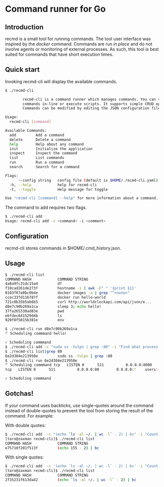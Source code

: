 # Command runner for Go

## Introduction

recmd is a small tool for running commands. The tool user interface was inspired by the *docker* command. Commands are run *in place* and do not involve agents or monitoring of external processes. As such, this tool is best suited for commands that have short execution times.

## Quick start

Invoking recmd-cli will display the available commands.

```bash
$ ./recmd-cli 

        recmd-cli is a command runner which manages commands. You can store
        commands in-line or execute scripts. It supports simple CRUD operations. 
        Commands can be modified by editing the JSON configuration file.

Usage:
  recmd-cli [command]

Available Commands:
  add         Add a command
  delete      Delete a command
  help        Help about any command
  init        Initialize the application
  inspect     Inspect the command
  list        List commands
  run         Run a command
  search      Search for a command

Flags:
      --config string   config file (default is $HOME/.recmd-cli.yaml)
  -h, --help            help for recmd-cli
  -t, --toggle          Help message for toggle

Use "recmd-cli [command] --help" for more information about a command.
```

The command to add requires two flags.

```bash
$ ./recmd-cli add
Usage: recmd-cli add -c <command> -i <comment>
```

## Configuration

recmd-cli stores commands in $HOME/.cmd_history.json. 

## Usage 

```bash
$ ./recmd-cli list
COMMAND HASH            COMMAND STRING                                  COMMENT                                                 DURATION
4a8a9fc31dc15a4         df                                              Show disk usage                                         0 second(s)
f10cad261de273f         hostname -i | awk -F" " '{print $1}'            Show IP address                                         0 second(s)
0103f67a0bc0b4e         docker images -a | grep "^<none>"               List all images with no tag                             0 second(s)
ccec33fd116787f         docker run hello-world                          Hello world from docker                                 1 second(s)
721c0b35b5ab6b5         curl http://worldclockapi.com/api/json/e...     REST Services that will return current date/time i...   0 second(s)
d8e7c90b269a1ca         sleep 3; echo hello!                            Sleep...                                                3 second(s)
37fa265330ad83e         pwd                                             List current directory                                  0 second(s)
ebfdec641529d4b         ls                                              List files                                              0 second(s)
920f8f5815b381e         env                                             env                                                     0 second(s) 

$ ./recmd-cli run d8e7c90b269a1ca
⠋ Scheduling commmand hello!

✓ Scheduling commmand 
$ ./recmd-cli add -c "sudo ss -tulpn | grep :80" -i "Find what process is listening to port 80"
$ ./recmd-cli list|grep 80
6e2d304e213958e         sudo ss -tulpn | grep :80                       Find what process is listening to port 80               -
$ ./recmd-cli run 6e2d304e213958e
⠋ Scheduling commmand tcp   LISTEN 0      511          0.0.0.0:8000      0.0.0.0:*    users:(("nginx",pid=543724,fd=5),("nginx",pid=543723,fd=5))
tcp   LISTEN 0      511          0.0.0.0:80        0.0.0.0:*    users:(("nginx",pid=543724,fd=4),("nginx",pid=543723,fd=4))

✓ Scheduling commmand 
```

## Gotchas!

If your command uses backticks, use single-quotes around the command instead of double-quotes to prevent the tool from storing the result of the command. For example:

With double quotes:

```bash
$ ./recmd-cli add  -c "(echo `ls -al ~/. | wc -l` - 2) | bc" -i "Count of dot files in home directory"
[taro@zaxman recmd-cli]$ ./recmd-cli list
COMMAND HASH            COMMAND STRING                                  COMMENT                                                 DURATION
e75710f201f513f         (echo 155 - 2) | bc                             Count of dot files in home directory                    -
```

With single quotes:

```bash
$ ./recmd-cli add  -c '(echo `ls -al ~/. | wc -l` - 2) | bc' -i "Count of dot files in home directory"
[taro@zaxman recmd-cli]$ ./recmd-cli list
COMMAND HASH            COMMAND STRING                                  COMMENT                                                 DURATION
2f35231f613da42         (echo `ls -al ~/. | wc -l` - 2) | bc            Count of dot files in home directory                    -
```
